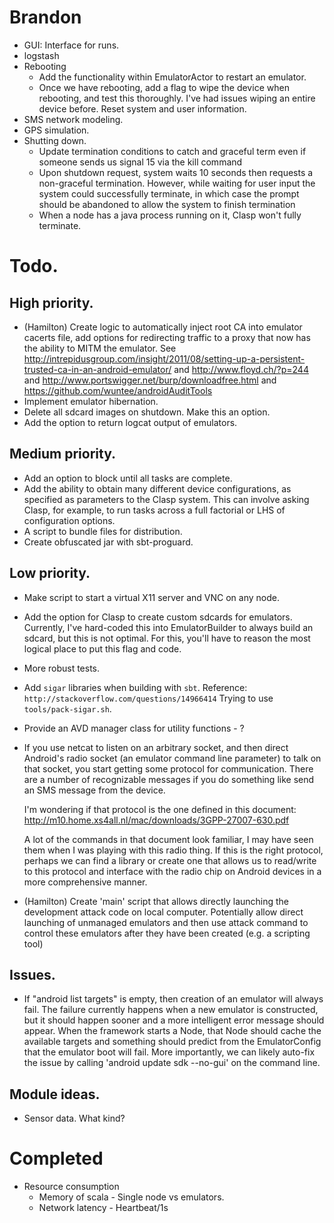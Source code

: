 # Brandon
+ GUI: Interface for runs.
+ logstash
+ Rebooting
  + Add the functionality within EmulatorActor to restart an emulator.
  + Once we have rebooting, add a flag to wipe the device when
    rebooting, and test this thoroughly.
    I've had issues wiping an entire device before.
    Reset system and user information.
+ SMS network modeling.
+ GPS simulation.
+ Shutting down.
  + Update termination conditions to catch and graceful term even if someone
  sends us signal 15 via the kill command
  + Upon shutdown request, system waits 10 seconds then requests a non-graceful
  termination. However, while waiting for user input the system could
  successfully terminate, in which case the prompt should be abandoned to allow
  the system to finish termination
  + When a node has a java process running on it, Clasp won't fully terminate.

# Todo.
## High priority.
+ (Hamilton) Create logic to automatically inject root CA into emulator cacerts file, 
  add options for redirecting traffic to a proxy that now has the ability to MITM the 
  emulator. See http://intrepidusgroup.com/insight/2011/08/setting-up-a-persistent-trusted-ca-in-an-android-emulator/
  and http://www.floyd.ch/?p=244 and http://www.portswigger.net/burp/downloadfree.html
  and https://github.com/wuntee/androidAuditTools
+ Implement emulator hibernation.
+ Delete all sdcard images on shutdown.
  Make this an option.
+ Add the option to return logcat output of emulators.

## Medium priority.
+ Add an option to block until all tasks are complete.
+ Add the ability to obtain many different device configurations,
  as specified as parameters to the Clasp system.
  This can involve asking Clasp, for example, to
  run tasks across a full factorial or LHS of configuration options.
+ A script to bundle files for distribution.
+ Create obfuscated jar with sbt-proguard.

## Low priority.
+ Make script to start a virtual X11 server and VNC on any node.
+ Add the option for Clasp to create custom sdcards for emulators.
  Currently, I've hard-coded this into EmulatorBuilder to
  always build an sdcard, but this is not optimal.
  For this, you'll have to reason the most logical
  place to put this flag and code.
+ More robust tests.
+ Add `sigar` libraries when building with `sbt`.
  Reference: `http://stackoverflow.com/questions/14966414`
  Trying to use `tools/pack-sigar.sh`.
+ Provide an AVD manager class for utility functions - ?
+ If you use netcat to listen on an arbitrary socket, and then direct Android's
  radio socket (an emulator command line parameter) to talk on that socket, you
  start getting some protocol for communication. There are a number of
  recognizable messages if you do something like send an SMS message from the
  device. 

  I'm wondering if that protocol is the one defined in this document:
  http://m10.home.xs4all.nl/mac/downloads/3GPP-27007-630.pdf

  A lot of the commands in that document look familiar, I may have seen them when
  I was playing with this radio thing. If this is the right protocol, perhaps we
  can find a library or create one that allows us to read/write to this protocol
  and interface with the radio chip on Android devices in a more comprehensive
  manner. 
+ (Hamilton) Create 'main' script that allows directly launching the
  development attack code on local computer. Potentially allow direct launching
  of unmanaged emulators and then use attack command to control these emulators
  after they have been created (e.g. a scripting tool) 

## Issues.
+ If "android list targets" is empty, then creation of an emulator will always
fail. The failure currently happens when a new emulator is constructed, but it
should happen sooner and a more intelligent error message should appear.  When
the framework starts a Node, that Node should cache the available targets and
something should predict from the EmulatorConfig that the emulator boot will
fail. More importantly, we can likely auto-fix the issue by calling 'android
update sdk --no-gui' on the command line.

## Module ideas.
+ Sensor data. What kind?

# Completed
+ Resource consumption
  + Memory of scala - Single node vs emulators.
  + Network latency - Heartbeat/1s
